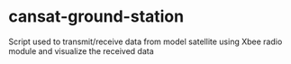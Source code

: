 # cansat-ground-station
Script used to transmit/receive data from model satellite using Xbee radio module and visualize the received data
